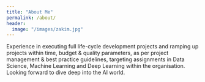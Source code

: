 ```yaml
---
title: "About Me"
permalink: /about/
header:
  image: "/images/zakim.jpg"
---
```


Experience in executing full life-cycle development projects and ramping up projects within time, budget & quality parameters, as per project management & best practice guidelines, targeting assignments in Data Science, Machine Learning and Deep Learning within the organisation. Looking forward to dive deep into the AI world.

